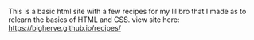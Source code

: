 This is a basic html site with a few recipes for my lil bro that I made as to relearn the basics of HTML and CSS.
view site here: https://bigherve.github.io/recipes/
